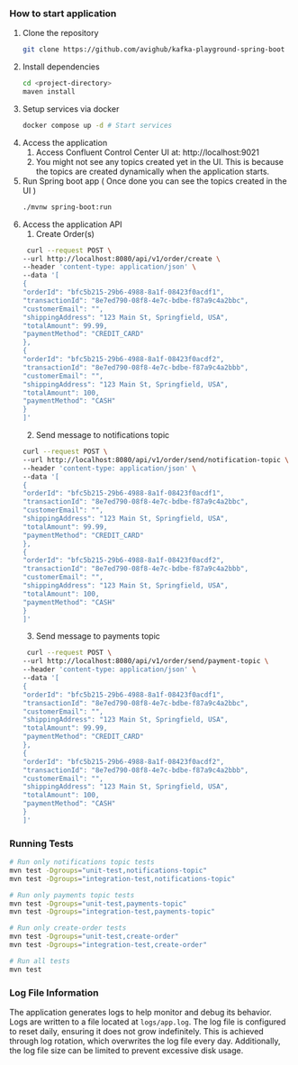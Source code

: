 ### How to start application

1. Clone the repository
   ```bash
   git clone https://github.com/avighub/kafka-playground-spring-boot
2. Install dependencies
   ```bash
   cd <project-directory>
   maven install
   ```
3. Setup services via docker
   ```bash
   docker compose up -d # Start services
    ```
4. Access the application
    1. Access Confluent Control Center UI at: http://localhost:9021
    2. You might not see any topics created yet in the UI. This is because the topics are created dynamically when the
       application starts.
5. Run Spring boot app ( Once done you can see the topics created in the UI )
   ```bash
   ./mvnw spring-boot:run
   ```
6. Access the application API
    1. Create Order(s)
   ``` bash 
    curl --request POST \
   --url http://localhost:8080/api/v1/order/create \
   --header 'content-type: application/json' \
   --data '[
   {
   "orderId": "bfc5b215-29b6-4988-8a1f-08423f0acdf1",
   "transactionId": "8e7ed790-08f8-4e7c-bdbe-f87a9c4a2bbc",
   "customerEmail": "",
   "shippingAddress": "123 Main St, Springfield, USA",
   "totalAmount": 99.99,
   "paymentMethod": "CREDIT_CARD"
   },
   {
   "orderId": "bfc5b215-29b6-4988-8a1f-08423f0acdf2",
   "transactionId": "8e7ed790-08f8-4e7c-bdbe-f87a9c4a2bbb",
   "customerEmail": "",
   "shippingAddress": "123 Main St, Springfield, USA",
   "totalAmount": 100,
   "paymentMethod": "CASH"
   }
   ]'
   ```
    2. Send message to notifications topic
    ``` bash
   curl --request POST \
   --url http://localhost:8080/api/v1/order/send/notification-topic \
   --header 'content-type: application/json' \
   --data '[
   {
   "orderId": "bfc5b215-29b6-4988-8a1f-08423f0acdf1",
   "transactionId": "8e7ed790-08f8-4e7c-bdbe-f87a9c4a2bbc",
   "customerEmail": "",
   "shippingAddress": "123 Main St, Springfield, USA",
   "totalAmount": 99.99,
   "paymentMethod": "CREDIT_CARD"
   },
   {
   "orderId": "bfc5b215-29b6-4988-8a1f-08423f0acdf2",
   "transactionId": "8e7ed790-08f8-4e7c-bdbe-f87a9c4a2bbb",
   "customerEmail": "",
   "shippingAddress": "123 Main St, Springfield, USA",
   "totalAmount": 100,
   "paymentMethod": "CASH"
   }
   ]'
   ```
    3. Send message to payments topic
   ``` bash
    curl --request POST \
   --url http://localhost:8080/api/v1/order/send/payment-topic \
   --header 'content-type: application/json' \
   --data '[
   {
   "orderId": "bfc5b215-29b6-4988-8a1f-08423f0acdf1",
   "transactionId": "8e7ed790-08f8-4e7c-bdbe-f87a9c4a2bbc",
   "customerEmail": "",
   "shippingAddress": "123 Main St, Springfield, USA",
   "totalAmount": 99.99,
   "paymentMethod": "CREDIT_CARD"
   },
   {
   "orderId": "bfc5b215-29b6-4988-8a1f-08423f0acdf2",
   "transactionId": "8e7ed790-08f8-4e7c-bdbe-f87a9c4a2bbb",
   "customerEmail": "",
   "shippingAddress": "123 Main St, Springfield, USA",
   "totalAmount": 100,
   "paymentMethod": "CASH"
   }
   ]'
   ```

### Running Tests

``` bash
# Run only notifications topic tests
mvn test -Dgroups="unit-test,notifications-topic"
mvn test -Dgroups="integration-test,notifications-topic"

# Run only payments topic tests
mvn test -Dgroups="unit-test,payments-topic"
mvn test -Dgroups="integration-test,payments-topic"

# Run only create-order tests
mvn test -Dgroups="unit-test,create-order"
mvn test -Dgroups="integration-test,create-order"

# Run all tests
mvn test
```

### Log File Information

The application generates logs to help monitor and debug its behavior. <br>
Logs are written to a file located at `logs/app.log`. The log file is configured to reset daily, ensuring it does not
grow indefinitely. This is achieved through log rotation, which overwrites the log file every day. Additionally, the log
file size can be limited to prevent excessive disk usage.
